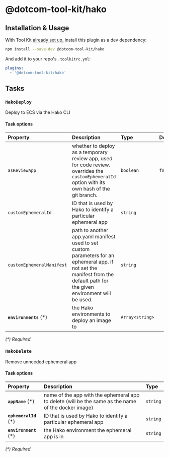 # @dotcom-tool-kit/hako

## Installation & Usage

With Tool Kit [already set up](https://github.com/financial-times/dotcom-tool-kit#installing-and-using-tool-kit), install this plugin as a dev dependency:

```sh
npm install --save-dev @dotcom-tool-kit/hako
```

And add it to your repo's `.toolkitrc.yml`:

```yml
plugins:
  - '@dotcom-tool-kit/hako'
```


<!-- begin autogenerated docs -->
## Tasks

### `HakoDeploy`

Deploy to ECS via the Hako CLI
#### Task options

| Property                  | Description                                                                                                                                                                 | Type            | Default |
| :------------------------ | :-------------------------------------------------------------------------------------------------------------------------------------------------------------------------- | :-------------- | :------ |
| `asReviewApp`             | whether to deploy as a temporary review app, used for code review. overrides the `customEphemeralId` option with its own hash of the git branch.                            | `boolean`       | `false` |
| `customEphemeralId`       | ID that is used by Hako to identify a particular ephemeral app                                                                                                              | `string`        |         |
| `customEphemeralManifest` | path to another app.yaml manifest used to set custom parameters for an ephemeral app. if not set the manifest from the default path for the given environment will be used. | `string`        |         |
| **`environments`** (\*)   | the Hako environments to deploy an image to                                                                                                                                 | `Array<string>` |         |

_(\*) Required._

### `HakoDelete`

Remove unneeded ephemeral app
#### Task options

| Property               | Description                                                                                         | Type     |
| :--------------------- | :-------------------------------------------------------------------------------------------------- | :------- |
| **`appName`** (\*)     | name of the app with the ephemeral app to delete (will be the same as the name of the docker image) | `string` |
| **`ephemeralId`** (\*) | ID that is used by Hako to identify a particular ephemeral app                                      | `string` |
| **`environment`** (\*) | the Hako environment the ephemeral app is in                                                        | `string` |

_(\*) Required._
<!-- end autogenerated docs -->

